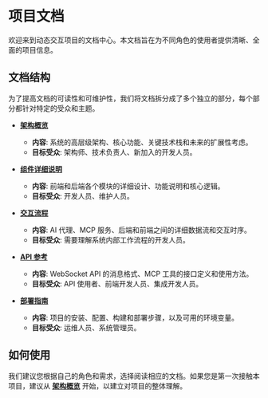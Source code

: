 # 项目文档

欢迎来到动态交互项目的文档中心。本文档旨在为不同角色的使用者提供清晰、全面的项目信息。

## 文档结构

为了提高文档的可读性和可维护性，我们将文档拆分成了多个独立的部分，每个部分都针对特定的受众和主题。

*   **[架构概览](./architecture-overview.md)**
    *   **内容**: 系统的高层级架构、核心功能、关键技术栈和未来的扩展性考虑。
    *   **目标受众**: 架构师、技术负责人、新加入的开发人员。

*   **[组件详细说明](./component-details.md)**
    *   **内容**: 前端和后端各个模块的详细设计、功能说明和核心逻辑。
    *   **目标受众**: 开发人员、维护人员。

*   **[交互流程](./interaction-flow.md)**
    *   **内容**: AI 代理、MCP 服务、后端和前端之间的详细数据流和交互时序。
    *   **目标受众**: 需要理解系统内部工作流程的开发人员。

*   **[API 参考](./api-reference.md)**
    *   **内容**: WebSocket API 的消息格式、MCP 工具的接口定义和使用方法。
    *   **目标受众**: API 使用者、前端开发人员、集成开发人员。

*   **[部署指南](./deployment-guide.md)**
    *   **内容**: 项目的安装、配置、构建和部署步骤，以及可用的环境变量。
    *   **目标受众**: 运维人员、系统管理员。

## 如何使用

我们建议您根据自己的角色和需求，选择阅读相应的文档。如果您是第一次接触本项目，建议从 **[架构概览](./architecture-overview.md)** 开始，以建立对项目的整体理解。
